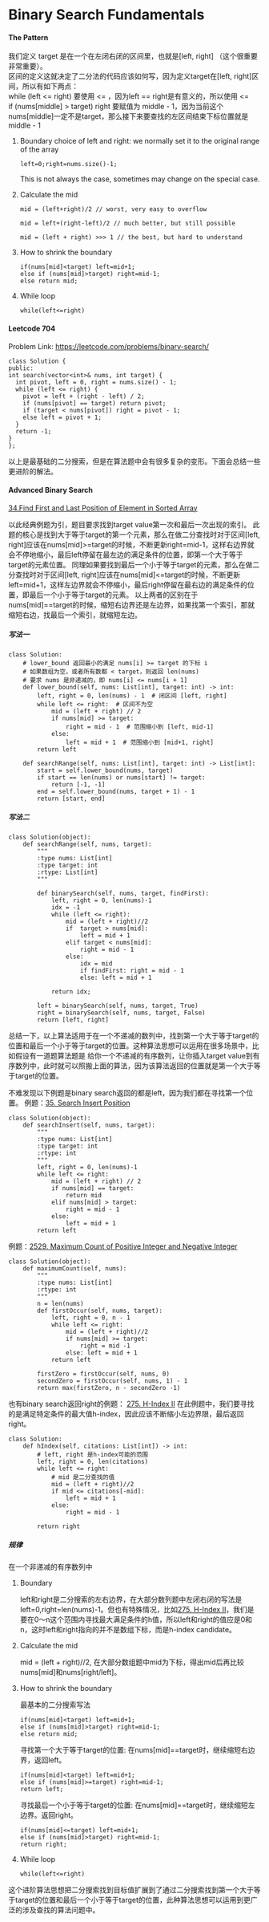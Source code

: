 # Binary Search Fundamentals
#### The Pattern
我们定义 target 是在一个在左闭右闭的区间里，也就是[left, right] （这个很重要非常重要）。  
区间的定义这就决定了二分法的代码应该如何写，因为定义target在[left, right]区间，所以有如下两点：  
while (left <= right) 要使用 <= ，因为left == right是有意义的，所以使用 <=  
if (nums[middle] > target) right 要赋值为 middle - 1，因为当前这个nums[middle]一定不是target，那么接下来要查找的左区间结束下标位置就是 middle - 1  

1. Boundary
   choice of left and right: we normally set it to the original range of the array  
   ```
   left=0;right=nums.size()-1;
   ```
   This is not always the case, sometimes may change on the special case.

2. Calculate the mid
   ```
   mid = (left+right)/2 // worst, very easy to overflow

   mid = left+(right-left)/2 // much better, but still possible

   mid = (left + right) >>> 1 // the best, but hard to understand
   ```
3. How to shrink the boundary
   ```
   if(nums[mid]<target) left=mid+1;
   else if (nums[mid]>target) right=mid-1;
   else return mid;
   ```
4. While loop
   ```
   while(left<=right)
   ```
  #### Leetcode 704
 Problem Link: https://leetcode.com/problems/binary-search/
  ```
  class Solution {
  public:
  int search(vector<int>& nums, int target) {
    int pivot, left = 0, right = nums.size() - 1;
    while (left <= right) {
      pivot = left + (right - left) / 2;
      if (nums[pivot] == target) return pivot;
      if (target < nums[pivot]) right = pivot - 1;
      else left = pivot + 1;
    }
    return -1;
  }
};
  ```
以上是最基础的二分搜索，但是在算法题中会有很多复杂的变形。下面会总结一些更进阶的解法。
#### Advanced Binary Search
[34.Find First and Last Position of Element in Sorted Array](https://leetcode.com/problems/find-first-and-last-position-of-element-in-sorted-array)

以此经典例题为引，题目要求找到target value第一次和最后一次出现的索引。
此题的核心是找到大于等于target的第一个元素，那么在做二分查找时对于区间[left, right]应该在nums[mid]>=target的时候，不断更新right=mid-1，这样右边界就会不停地缩小，最后left停留在最左边的满足条件的位置，即第一个大于等于target的元素位置。
同理如果要找到最后一个小于等于target的元素，那么在做二分查找时对于区间[left, right]应该在nums[mid]<=target的时候，不断更新left=mid+1，这样左边界就会不停缩小，最后right停留在最右边的满足条件的位置，即最后一个小于等于target的元素。
以上两者的区别在于 nums[mid]==target的时候，缩短右边界还是左边界，如果找第一个索引，那就缩短右边，找最后一个索引，就缩短左边。

##### 写法一
```
class Solution:
    # lower_bound 返回最小的满足 nums[i] >= target 的下标 i
    # 如果数组为空，或者所有数都 < target，则返回 len(nums)
    # 要求 nums 是非递减的，即 nums[i] <= nums[i + 1]
    def lower_bound(self, nums: List[int], target: int) -> int:
        left, right = 0, len(nums) - 1  # 闭区间 [left, right]
        while left <= right:  # 区间不为空
            mid = (left + right) // 2
            if nums[mid] >= target:
                right = mid - 1  # 范围缩小到 [left, mid-1]
            else:
                left = mid + 1  # 范围缩小到 [mid+1, right]
        return left

    def searchRange(self, nums: List[int], target: int) -> List[int]:
        start = self.lower_bound(nums, target)
        if start == len(nums) or nums[start] != target:
            return [-1, -1] 
        end = self.lower_bound(nums, target + 1) - 1
        return [start, end]
```
##### 写法二
```
class Solution(object):
    def searchRange(self, nums, target):
        """
        :type nums: List[int]
        :type target: int
        :rtype: List[int]
        """
        
        def binarySearch(self, nums, target, findFirst):
            left, right = 0, len(nums)-1
            idx = -1
            while (left <= right):
                mid = (left + right)//2
                if  target > nums[mid]:
                    left = mid + 1
                elif target < nums[mid]:
                    right = mid - 1
                else:
                    idx = mid
                    if findFirst: right = mid - 1
                    else: left = mid + 1
                
            return idx;

        left = binarySearch(self, nums, target, True)
        right = binarySearch(self, nums, target, False)
        return [left, right]
```

总结一下，以上算法适用于在一个不递减的数列中，找到第一个大于等于target的位置和最后一个小于等于target的位置。这种算法思想可以运用在很多场景中，比如假设有一道题算法题是 给你一个不递减的有序数列，让你插入target value到有序数列中，此时就可以照搬上面的算法，因为该算法返回的位置就是第一个大于等于target的位置。

不难发现以下例题是binary search返回的都是left，因为我们都在寻找第一个位置。
例题：[35. Search Insert Position](https://leetcode.com/problems/search-insert-position)
```
class Solution(object):
    def searchInsert(self, nums, target):
        """
        :type nums: List[int]
        :type target: int
        :rtype: int
        """
        left, right = 0, len(nums)-1
        while left <= right:
            mid = (left + right) // 2
            if nums[mid] == target:
                return mid
            elif nums[mid] > target:
                right = mid - 1
            else:
                left = mid + 1
        return left
```

例题：[2529. Maximum Count of Positive Integer and Negative Integer](https://leetcode.com/problems/maximum-count-of-positive-integer-and-negative-integer)
```
class Solution(object):
    def maximumCount(self, nums):
        """
        :type nums: List[int]
        :rtype: int
        """
        n = len(nums)
        def firstOccur(self, nums, target):
            left, right = 0, n - 1
            while left <= right:
                mid = (left + right)//2
                if nums[mid] >= target:
                    right = mid -1
                else: left = mid + 1
            return left
            
        firstZero = firstOccur(self, nums, 0)
        secondZero = firstOccur(self, nums, 1) - 1
        return max(firstZero, n - secondZero -1)
```
也有binary search返回right的例题：
[275. H-Index II](https://leetcode.com/problems/h-index-ii)
在此例题中，我们要寻找的是满足特定条件的最大值h-index，因此应该不断缩小左边界限，最后返回right。
```
class Solution:
    def hIndex(self, citations: List[int]) -> int:
        # left, right 是h-index可能的范围
        left, right = 0, len(citations)
        while left <= right:
            # mid 是二分查找的值
            mid = (left + right)//2
            if mid <= citations[-mid]:
                left = mid + 1
            else:
                right = mid - 1
        
        return right
```

##### 规律
在一个非递减的有序数列中
1. Boundary
   
   left和right是二分搜索的左右边界，在大部分数列题中左闭右闭的写法是left=0,right=len(nums)-1。但也有特殊情况，比如[275. H-Index II](https://leetcode.com/problems/h-index-ii)，我们是要在0～n这个范围内寻找最大满足条件的h值，所以left和right的值应是0和n，这时left和right指向的并不是数组下标，而是h-index candidate。
   
2. Calculate the mid

   mid = (left + right)//2, 在大部分数组题中mid为下标，得出mid后再比较nums[mid]和nums[right/left]。
   
3. How to shrink the boundary
   
   最基本的二分搜索写法
   ```
   if(nums[mid]<target) left=mid+1;
   else if (nums[mid]>target) right=mid-1;
   else return mid;
   ```
   
   寻找第一个大于等于target的位置: 在nums[mid]==target时，继续缩短右边界，返回left。
   ```
   if(nums[mid]<target) left=mid+1;
   else if (nums[mid]>=target) right=mid-1;
   return left;
   ```
   
   寻找最后一个小于等于target的位置: 在nums[mid]==target时，继续缩短左边界。返回right。
   ```
   if(nums[mid]<=target) left=mid+1;
   else if (nums[mid]>target) right=mid-1;
   return right;
   ```
   
5. While loop
   ```
   while(left<=right)
   ```

这个进阶算法思想把二分搜索找到目标值扩展到了通过二分搜索找到第一个大于等于target的位置和最后一个小于等于target的位置，此种算法思想可以运用到更广泛的涉及查找的算法问题中。
